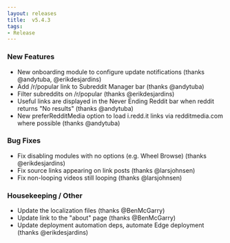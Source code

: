 ```yaml
---
layout: releases
title:  v5.4.3
tags:
- Release
---
```


### New Features

- New onboarding module to configure update notifications (thanks @andytuba, @erikdesjardins)
- Add /r/popular link to Subreddit Manager bar (thanks @andytuba)
- Filter subreddits on /r/popular (thanks @erikdesjardins)
- Useful links are displayed in the Never Ending Reddit bar when reddit returns "No results" (thanks @andytuba)
- New preferRedditMedia option to load i.redd.it links via redditmedia.com where possible (thanks @andytuba)

### Bug Fixes

- Fix disabling modules with no options (e.g. Wheel Browse) (thanks @erikdesjardins)
- Fix source links appearing on link posts (thanks @larsjohnsen)
- Fix non-looping videos still looping (thanks @larsjohnsen)

### Housekeeping / Other

- Update the localization files (thanks @BenMcGarry)
- Update link to the "about" page (thanks @BenMcGarry)
- Update deployment automation deps, automate Edge deployment (thanks @erikdesjardins)
